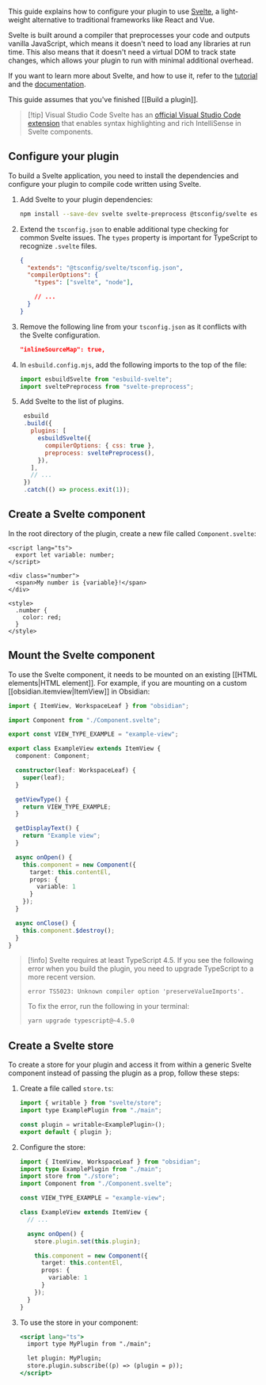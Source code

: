 This guide explains how to configure your plugin to use [Svelte](https://svelte.dev/), a light-weight alternative to traditional frameworks like React and Vue.

Svelte is built around a compiler that preprocesses your code and outputs vanilla JavaScript, which means it doesn't need to load any libraries at run time. This also means that it doesn't need a virtual DOM to track state changes, which allows your plugin to run with minimal additional overhead.

If you want to learn more about Svelte, and how to use it, refer to the [tutorial](https://svelte.dev/tutorial/basics) and the [documentation](https://svelte.dev/docs).

This guide assumes that you've finished [[Build a plugin]].

> [!tip] Visual Studio Code
> Svelte has an [official Visual Studio Code extension](https://marketplace.visualstudio.com/items?itemName=svelte.svelte-vscode) that enables syntax highlighting and rich IntelliSense in Svelte components.

## Configure your plugin

To build a Svelte application, you need to install the dependencies and configure your plugin to compile code written using Svelte.

1. Add Svelte to your plugin dependencies:

   ```bash npm2yarn
   npm install --save-dev svelte svelte-preprocess @tsconfig/svelte esbuild-svelte
   ```

1. Extend the `tsconfig.json` to enable additional type checking for common Svelte issues. The `types` property is important for TypeScript to recognize `.svelte` files.

   ```json title="tsconfig.json"
   {
     "extends": "@tsconfig/svelte/tsconfig.json",
     "compilerOptions": {
       "types": ["svelte", "node"],

       // ...
     }
   }
   ```

1. Remove the following line from your `tsconfig.json` as it conflicts with the Svelte configuration.

   ```json title="tsconfig.json"
   "inlineSourceMap": true,
   ```

1. In `esbuild.config.mjs`, add the following imports to the top of the file:

   ```js title="esbuild.config.mjs"
   import esbuildSvelte from "esbuild-svelte";
   import sveltePreprocess from "svelte-preprocess";
   ```

1. Add Svelte to the list of plugins.

   ```js title="esbuild.config.mjs" {15}
    esbuild
    .build({
      plugins: [
        esbuildSvelte({
          compilerOptions: { css: true },
          preprocess: sveltePreprocess(),
        }),
      ],
      // ...
    })
    .catch(() => process.exit(1));
   ```

## Create a Svelte component

In the root directory of the plugin, create a new file called `Component.svelte`:

```tsx title="Component.svelte"
<script lang="ts">
  export let variable: number;
</script>

<div class="number">
  <span>My number is {variable}!</span>
</div>

<style>
  .number {
    color: red;
  }
</style>
```

## Mount the Svelte component

To use the Svelte component, it needs to be mounted on an existing [[HTML elements|HTML element]]. For example, if you are mounting on a custom [[obsidian.itemview|ItemView]] in Obsidian:

```ts title="view.ts"
import { ItemView, WorkspaceLeaf } from "obsidian";

import Component from "./Component.svelte";

export const VIEW_TYPE_EXAMPLE = "example-view";

export class ExampleView extends ItemView {
  component: Component;

  constructor(leaf: WorkspaceLeaf) {
    super(leaf);
  }

  getViewType() {
    return VIEW_TYPE_EXAMPLE;
  }

  getDisplayText() {
    return "Example view";
  }

  async onOpen() {
    this.component = new Component({
      target: this.contentEl,
      props: {
        variable: 1
      }
    });
  }

  async onClose() {
    this.component.$destroy();
  }
}
```

> [!info]
> Svelte requires at least TypeScript 4.5. If you see the following error when you build the plugin, you need to upgrade TypeScript to a more recent version.
>
> ```plain
> error TS5023: Unknown compiler option 'preserveValueImports'.
> ```
>
> To fix the error, run the following in your terminal:
>
> ```bash
> yarn upgrade typescript@~4.5.0
> ```

## Create a Svelte store

To create a store for your plugin and access it from within a generic Svelte component instead of passing the plugin as a prop, follow these steps:

1. Create a file called `store.ts`:

   ```jsx title="store.ts"
   import { writable } from "svelte/store";
   import type ExamplePlugin from "./main";

   const plugin = writable<ExamplePlugin>();
   export default { plugin };
   ```

1. Configure the store:

   ```ts title="view.ts" {}
   import { ItemView, WorkspaceLeaf } from "obsidian";
   import type ExamplePlugin from "./main";
   import store from "./store";
   import Component from "./Component.svelte";

   const VIEW_TYPE_EXAMPLE = "example-view";

   class ExampleView extends ItemView {
     // ...

     async onOpen() {
       store.plugin.set(this.plugin);

       this.component = new Component({
         target: this.contentEl,
         props: {
           variable: 1
         }
       });
     }
   }
   ```

1. To use the store in your component:

   ```jsx title="Component.svelte" {}
   <script lang="ts">
     import type MyPlugin from "./main";

     let plugin: MyPlugin;
     store.plugin.subscribe((p) => (plugin = p));
   </script>
   ```
